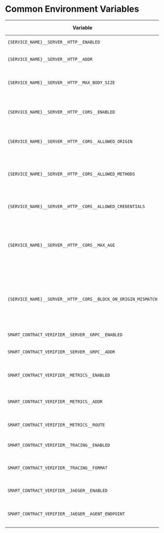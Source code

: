 # Common Environment Variables

| Variable                                                       | Is required | Example value                            | Comment                                                                          |
|----------------------------------------------------------------|-------------|------------------------------------------|----------------------------------------------------------------------------------|
| `{SERVICE_NAME}__SERVER__HTTP__ENABLED`                        |             | `true`                                   | Enable HTTP API server                                                           |
| `{SERVICE_NAME}__SERVER__HTTP__ADDR`                           |             | `0.0.0.0:8050`                           | HTTP API listening interface                                                     |
| `{SERVICE_NAME}__SERVER__HTTP__MAX_BODY_SIZE`                  |             | `2097152`                                | Max HTTP body size for incoming API requests                                     |
| `{SERVICE_NAME}__SERVER__HTTP__CORS__ENABLED`                  |             | `false`                                  | Enable CORS middleware for incoming HTTP requests                                |
| `{SERVICE_NAME}__SERVER__HTTP__CORS__ALLOWED_ORIGIN`           |             |                                          | Origins allowed to make requests                                                 |
| `{SERVICE_NAME}__SERVER__HTTP__CORS__ALLOWED_METHODS`          |             | `PUT, GET, POST, OPTIONS, DELETE, PATCH` | A list of methods which allowed origins can perform                              |
| `{SERVICE_NAME}__SERVER__HTTP__CORS__ALLOWED_CREDENTIALS`      |             | `true`                                   | Allow users to make authenticated requests                                       |
| `{SERVICE_NAME}__SERVER__HTTP__CORS__MAX_AGE`                  |             | `3600`                                   | Sets a maximum time (in seconds) for which this CORS request may be cached       |
| `{SERVICE_NAME}__SERVER__HTTP__CORS__BLOCK_ON_ORIGIN_MISMATCH` |             | `false`                                  | Configures whether requests should be pre-emptively blocked on mismatched origin |
| `SMART_CONTRACT_VERIFIER__SERVER__GRPC__ENABLED`               |             | `false`                                  | Enable GRPC API server                                                           |
| `SMART_CONTRACT_VERIFIER__SERVER__GRPC__ADDR`                  |             | `0.0.0.0:8051`                           | GRPC API listening interface                                                     |
| `SMART_CONTRACT_VERIFIER__METRICS__ENABLED`                    |             | `false`                                  | Enable metrics collection endpoint                                               |
| `SMART_CONTRACT_VERIFIER__METRICS__ADDR`                       |             | `0.0.0.0:6060`                           | Metrics collection listening interface                                           |
| `SMART_CONTRACT_VERIFIER__METRICS__ROUTE`                      |             | `/metrics`                               | Metrics collection API route                                                     |
| `SMART_CONTRACT_VERIFIER__TRACING__ENABLED`                    |             | `true`                                   | Enable tracing log module                                                        |
| `SMART_CONTRACT_VERIFIER__TRACING__FORMAT`                     |             | `default`                                | Tracing format. `default` / `json`                                               |
| `SMART_CONTRACT_VERIFIER__JAEGER__ENABLED`                     |             | `false`                                  | Enable Jaeger tracing                                                            |
| `SMART_CONTRACT_VERIFIER__JAEGER__AGENT_ENDPOINT`              |             | `localhost:6831`                         | Jaeger tracing listening interface                                               |
